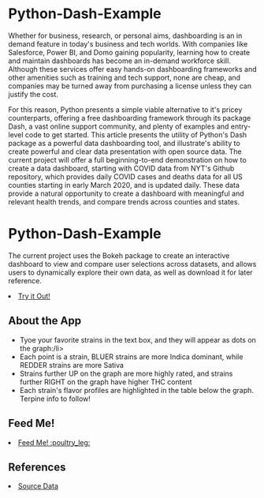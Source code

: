# Python-Dash-Example
<p>
Whether for business, research, or personal aims, dashboarding is an in demand feature in today's business and tech worlds. With companies like Salesforce, Power BI, and Domo gaining popularity, learning how to create and maintain dashboards has become an in-demand workforce skill. Although these services offer easy hands-on dashboarding frameworks and other amenities such as training and tech support, none are cheap, and companies may be turned away from purchasing a license unless they can justify the cost.
</p>
<p>
For this reason, Python presents a simple viable alternative to it's pricey counterparts, offering a free dashboarding framework through its package Dash, a vast online support community, and plenty of examples and entry-level code to get started. This article presents the utility of Python's Dash package as a powerful data dashboarding tool, and illustrate's ability to create powerful and clear data presentation with open source data. The current project will offer a full beginning-to-end demonstration on how to create a data dashboard, starting with COVID data from NYT's Github repository, which provides daily COVID cases and deaths data for all US counties starting in early March 2020, and is updated daily. These data provide a natural opportunity to create a dashboard with meaningful and relevant health trends, and compare trends across counties and states. 
</p> 

# Python-Dash-Example
<p>
The current project uses the Bokeh package to create an interactive dashboard to view and compare user selections across datasets, and allows users to dynamically explore their own data, as well as download it for later reference. 
</p>

<p>

<li><a href="https://raw.githack.com/mattgr0619/Python-Dash-Example/main/desktop_app_3.27.24.html" title="Try out the dashboard!">Try it Out!</a></li>

</p>

## About the App

<ul>
    <li>Tyoe your favorite strains in the text box, and they will appear as dots on the graph:/li>
    <li>Each point is a strain, BLUER strains are more Indica dominant, while REDDER strains are more Sativa</li>
    <li>Strains further UP on the graph are more highly rated, and strains further RIGHT on the graph have higher THC content</li>
    <li>Each strain's flavor profiles are highlighted in the table below the graph. Terpine info to follow! </li>
</ul>



## Feed Me!
<li><a href="https://venmo.com/?txn=pay&audience=public&recipients=2404788703&amount=7.00&note=your%20work%20is%20worth%20a%20burrito%20on%20me!" title="Kindly the creator a burrito">Feed Me! :poultry_leg:</a></li>


## References
<li><a href="https://www.kaggle.com/datasets/kingburrito666/cannabis-strains" title="Sample Dataset"</a> Source Data</li>
